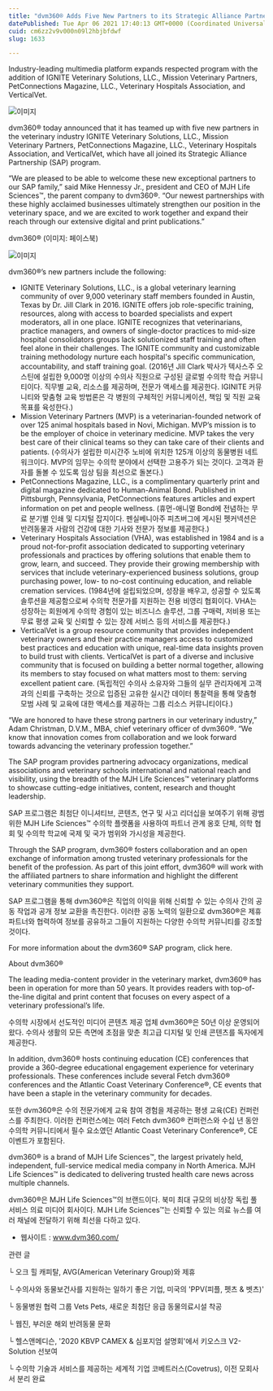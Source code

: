```yaml
---
title: "dvm360® Adds Five New Partners to its Strategic Alliance Partnership (SAP) Program"
datePublished: Tue Apr 06 2021 17:40:13 GMT+0000 (Coordinated Universal Time)
cuid: cm6zz2v9v000n09l2hbjbfdwf
slug: 1633

---
```



Industry-leading multimedia platform expands respected program with the addition of IGNITE Veterinary Solutions, LLC., Mission Veterinary Partners, PetConnections Magazine, LLC., Veterinary Hospitals Association, and VerticalVet.

![이미지](https://cdn.hashnode.com/res/hashnode/image/upload/v1739247538305/70dfe8cb-0fa1-4a6f-8874-9513d8440947.jpeg)

dvm360® today announced that it has teamed up with five new partners in the veterinary industry IGNITE Veterinary Solutions, LLC., Mission Veterinary Partners, PetConnections Magazine, LLC., Veterinary Hospitals Association, and VerticalVet, which have all joined its Strategic Alliance Partnership (SAP) program.

“We are pleased to be able to welcome these new exceptional partners to our SAP family,” said Mike Hennessy Jr., president and CEO of MJH Life Sciences™, the parent company to dvm360®. “Our newest partnerships with these highly acclaimed businesses ultimately strengthen our position in the veterinary space, and we are excited to work together and expand their reach through our extensive digital and print publications.”

dvm360® (이미지: 페이스북)

![이미지](https://cdn.hashnode.com/res/hashnode/image/upload/v1739247539694/02b580b8-c038-44f3-8842-0650f666b426.jpeg)

dvm360®’s new partners include the following:

- IGNITE Veterinary Solutions, LLC., is a global veterinary learning community of over 9,000 veterinary staff members founded in Austin, Texas by Dr. Jill Clark in 2016. IGNITE offers job role-specific training, resources, along with access to boarded specialists and expert moderators, all in one place. IGNITE recognizes that veterinarians, practice managers, and owners of single-doctor practices to mid-size hospital consolidators groups lack solutionized staff training and often feel alone in their challenges. The IGNITE community and customizable training methodology nurture each hospital's specific communication, accountability, and staff training goal. (2016년 Jill Clark 박사가 텍사스주 오스틴에 설립한 9,000명 이상의 수의사 직원으로 구성된 글로벌 수의학 학습 커뮤니티이다. 직무별 교육, 리소스를 제공하며, 전문가 액세스를 제공한다. IGINITE 커뮤니티와 맞춤형 교육 방법론은 각 병원의 구체적인 커뮤니케이션, 책임 및 직원 교육 목표를 육성한다.)
- Mission Veterinary Partners (MVP) is a veterinarian-founded network of over 125 animal hospitals based in Novi, Michigan. MVP’s mission is to be the employer of choice in veterinary medicine. MVP takes the very best care of their clinical teams so they can take care of their clients and patients. (수의사가 설립한 미시간주 노비에 위치한 125개 이상의 동물병원 네트워크이다. MVP의 임무는 수의학 분야에서 선택한 고용주가 되는 것이다. 고객과 환자를 돌볼 수 있도록 임상 팀을 최선으로 돌본다.)
- PetConnections Magazine, LLC., is a complimentary quarterly print and digital magazine dedicated to Human-Animal Bond. Published in Pittsburgh, Pennsylvania, PetConnections features articles and expert information on pet and people wellness. (휴먼-애니멀 Bond에 전념하는 무료 분기별 인쇄 및 디지털 잡지이다. 펜실베니아주 피츠버그에 게시된 펫커넥션은 반려동물과 사람의 건강에 대한 기사와 전문가 정보를 제공한다.)
- Veterinary Hospitals Association (VHA), was established in 1984 and is a proud not-for-profit association dedicated to supporting veterinary professionals and practices by offering solutions that enable them to grow, learn, and succeed. They provide their growing membership with services that include veterinary-experienced business solutions, group purchasing power, low- to no-cost continuing education, and reliable cremation services. (1984년에 설립되었으며, 성장을 배우고, 성공할 수 있도록 솔루션을 제공함으로써 수의학 전문가를 지원하는 전용 비영리 협회이다. VHA는 성장하는 회원에게 수의학 경험이 있는 비즈니스 솔루션, 그룹 구매력, 저비용 또는 무료 평생 교육 및 신뢰할 수 있는 장례 서비스 등의 서비스를 제공한다.)
- VerticalVet is a group resource community that provides independent veterinary owners and their practice managers access to customized best practices and education with unique, real-time data insights proven to build trust with clients. VerticalVet is part of a diverse and inclusive community that is focused on building a better normal together, allowing its members to stay focused on what matters most to them: serving excellent patient care. (독립적인 수의사 소유자와 그들의 실무 관리자에게 고객과의 신뢰를 구축하는 것으로 입증된 고유한 실시간 데이터 통찰력을 통해 맞춤형 모범 사례 및 교육에 대한 액세스를 제공하는 그룹 리소스 커뮤니티이다.)

“We are honored to have these strong partners in our veterinary industry,” Adam Christman, D.V.M., MBA, chief veterinary officer of dvm360®. “We know that innovation comes from collaboration and we look forward towards advancing the veterinary profession together.”

The SAP program provides partnering advocacy organizations, medical associations and veterinary schools international and national reach and visibility, using the breadth of the MJH Life Sciences™ veterinary platforms to showcase cutting-edge initiatives, content, research and thought leadership.

SAP 프로그램은 최첨단 이니셔티브, 콘텐츠, 연구 및 사고 리더십을 보여주기 위해 광범위한 MJH Life Sciences™ 수의학 플랫폼을 사용하여 파트너 관계 옹호 단체, 의학 협회 및 수의학 학교에 국제 및 국가 범위와 가시성을 제공한다.

Through the SAP program, dvm360® fosters collaboration and an open exchange of information among trusted veterinary professionals for the benefit of the profession. As part of this joint effort, dvm360® will work with the affiliated partners to share information and highlight the different veterinary communities they support.

SAP 프로그램을 통해 dvm360®은 직업의 이익을 위해 신뢰할 수 있는 수의사 간의 공동 작업과 공개 정보 교환을 촉진한다. 이러한 공동 노력의 일환으로 dvm360®은 제휴 파트너와 협력하여 정보를 공유하고 그들이 지원하는 다양한 수의학 커뮤니티를 강조할 것이다.

For more information about the dvm360® SAP program, click here.

About dvm360®

The leading media-content provider in the veterinary market, dvm360® has been in operation for more than 50 years. It provides readers with top-of-the-line digital and print content that focuses on every aspect of a veterinary professional’s life.

수의학 시장에서 선도적인 미디어 콘텐츠 제공 업체 dvm360®은 50년 이상 운영되어 왔다. 수의사 생활의 모든 측면에 초점을 맞춘 최고급 디지털 및 인쇄 콘텐츠를 독자에게 제공한다.

In addition, dvm360® hosts continuing education (CE) conferences that provide a 360-degree educational engagement experience for veterinary professionals. These conferences include several Fetch dvm360® conferences and the Atlantic Coast Veterinary Conference®, CE events that have been a staple in the veterinary community for decades.

또한 dvm360®은 수의 전문가에게 교육 참여 경험을 제공하는 평생 교육(CE) 컨퍼런스를 주최한다. 이러한 컨퍼런스에는 여러 Fetch dvm360® 컨퍼런스와 수십 년 동안 수의학 커뮤니티에서 필수 요소였던 Atlantic Coast Veterinary Conference®, CE 이벤트가 포함된다.

dvm360® is a brand of MJH Life Sciences™, the largest privately held, independent, full-service medical media company in North America. MJH Life Sciences™ is dedicated to delivering trusted health care news across multiple channels.

dvm360®은 MJH Life Sciences™의 브랜드이다. 북미 최대 규모의 비상장 독립 풀 서비스 의료 미디어 회사이다. MJH Life Sciences™는 신뢰할 수 있는 의료 뉴스를 여러 채널에 전달하기 위해 최선을 다하고 있다.

- 웹사이트 : www.dvm360.com/

관련 글

└ 오크 힐 캐피탈, AVG(American Veterinary Group)와 제휴

└ 수의사와 동물보건사를 지원하는 일하기 좋은 기업, 미국의 'PPV(피플, 펫츠 & 벳츠)'

└ 동물병원 협력 그룹 Vets Pets, 새로운 최첨단 응급 동물의료시설 착공

└ 웹진, 부러운 해외 반려동물 문화

└ 헬스앤메디슨, '2020 KBVP CAMEX & 심포지엄 설명회'에서 키오스크 V2-Solution 선보여

└ 수의학 기술과 서비스를 제공하는 세계적 기업 코베트러스(Covetrus), 이전 모회사서 분리 완료